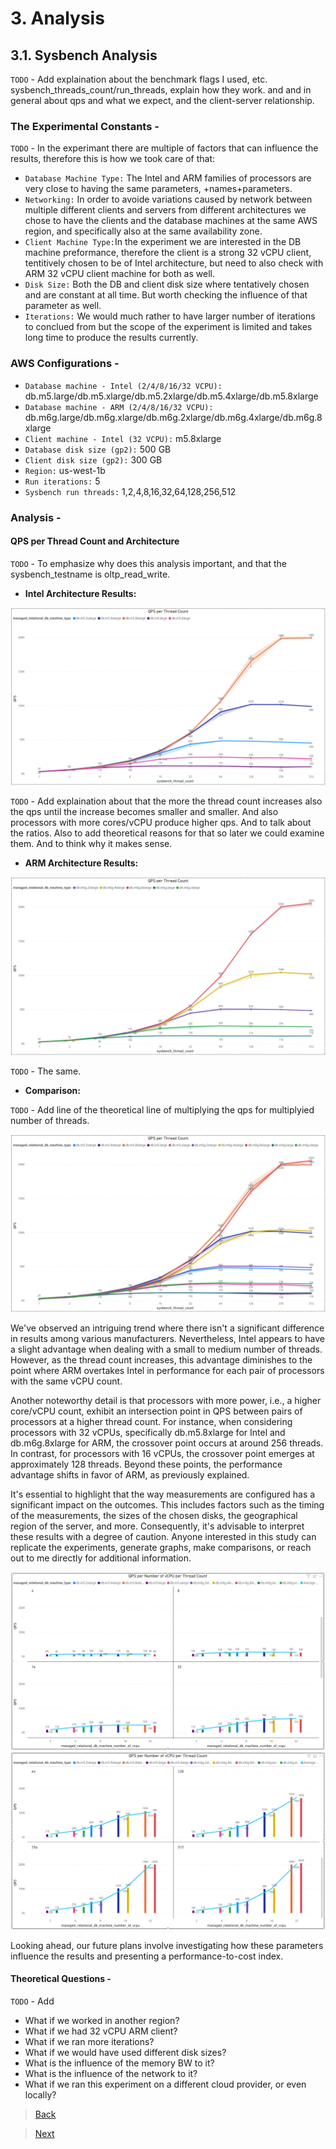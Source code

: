 # 3. Analysis

## 3.1. Sysbench Analysis

`TODO` - Add explaination about the benchmark flags I used, etc. sysbench_threads_count/run_threads, explain how they work. and and in general about qps and what we expect, and the client-server relationship.

### The Experimental Constants -

`TODO` - In the experimant there are multiple of factors that can influence the results, therefore this is how we took care of that:
- `Database Machine Type:` The Intel and ARM families of processors are very close to having the same parameters, +names+parameters.
- `Networking:` In order to avoide variations caused by network between multiple different clients and servers from different architectures we chose to have the clients and the database machines at the same AWS region, and specifically also at the same availability zone.
- `Client Machine Type:`In the experiment we are interested in the DB machine preformance, therefore the client is a strong 32 vCPU client, tentitively chosen to be of Intel architecture, but need to also check with ARM 32 vCPU client machine for both as well.
- `Disk Size:` Both the DB and client disk size where tentatively chosen and are constant at all time. But worth checking the influence of that parameter as well.
- `Iterations:` We would much rather to have larger number of iterations to conclued from but the scope of the experiment is limited and takes long time to produce the results currently.

### AWS Configurations -

- `Database machine - Intel (2/4/8/16/32 VCPU):` db.m5.large/db.m5.xlarge/db.m5.2xlarge/db.m5.4xlarge/db.m5.8xlarge
- `Database machine - ARM (2/4/8/16/32 VCPU):` db.m6g.large/db.m6g.xlarge/db.m6g.2xlarge/db.m6g.4xlarge/db.m6g.8xlarge
- `Client machine - Intel (32 VCPU):` m5.8xlarge
- `Database disk size (gp2):` 500 GB
- `Client disk size (gp2):` 300 GB
- `Region:` us-west-1b
- `Run iterations:` 5
- `Sysbench run threads:` 1,2,4,8,16,32,64,128,256,512

### Analysis -

#### QPS per Thread Count and Architecture

`TODO` - To emphasize why does this analysis important, and that the sysbench_testname is oltp_read_write.

- **Intel Architecture Results:**

![Alt Text](utils/sysbench/intel_qps_per_thread_count.png "Intel QPS per Thread Count")

`TODO` - Add explaination about that the more the thread count increases also the qps until the increase becomes smaller and smaller. And also processors with more cores/vCPU produce higher qps. And to talk about the ratios. Also to add theoretical reasons for that so later we could examine them. And to think why it makes sense.

- **ARM Architecture Results:**

![Alt text](utils/sysbench/arm_qps_per_thread_count.png "ARM QPS per Thread Count")

`TODO` - The same.

- **Comparison:**

`TODO` - Add line of the theoretical line of multiplying the qps for multiplyied number of threads.  

![Alt text](utils/sysbench/intel&arm_qps_per_thread_count.png "Intel and ARM QPS per Thread Count")

We've observed an intriguing trend where there isn't a significant difference in results among various manufacturers. Nevertheless, Intel appears to have a slight advantage when dealing with a small to medium number of threads. However, as the thread count increases, this advantage diminishes to the point where ARM overtakes Intel in performance for each pair of processors with the same vCPU count. 

Another noteworthy detail is that processors with more power, i.e., a higher core/vCPU count, exhibit an intersection point in QPS between pairs of processors at a higher thread count. For instance, when considering processors with 32 vCPUs, specifically db.m5.8xlarge for Intel and db.m6g.8xlarge for ARM, the crossover point occurs at around 256 threads. In contrast, for processors with 16 vCPUs, the crossover point emerges at approximately 128 threads. Beyond these points, the performance advantage shifts in favor of ARM, as previously explained.

It's essential to highlight that the way measurements are configured has a significant impact on the outcomes. This includes factors such as the timing of the measurements, the sizes of the chosen disks, the geographical region of the server, and more. Consequently, it's advisable to interpret these results with a degree of caution. Anyone interested in this study can replicate the experiments, generate graphs, make comparisons, or reach out to me directly for additional information.

![Alt text](utils/sysbench/qps_per_num_vcpu_per_thread_count1.png "QPS per Number of vCPU per Thread Count")
![Alt text](utils/sysbench/qps_per_num_vcpu_per_thread_count2.png "QPS per Number of vCPU per Thread Count")

Looking ahead, our future plans involve investigating how these parameters influence the results and presenting a performance-to-cost index.

#### Theoretical Questions -
`TODO` - Add
- What if we worked in another region?
- What if we had 32 vCPU ARM client?
- What if we ran more iterations?
- What if we would have used different disk sizes?
- What is the influence of the memory BW to it?
- What is the influence of the network to it?
- What if we ran this experiment on a different cloud provider, or even locally?

> [Back](./benchmarks.html)

> [Next](./multiload_analysis.md)
